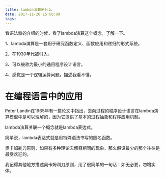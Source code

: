 ```yaml
---
title: lambda演算是什么
date: 2017-11-20 15:08:08
tags:
---
```




看语法糖的介绍的时候，看了lambda演算这个概念，了解一下。

1、lambda演算是一套用于研究函数定义、函数应用和递归的形式系统。

2、在1930年代被引入。

3、可以被称为最小的通用程序设计语言。

4、感觉是一个逻辑运算问题。描述我看不懂。



# 在编程语言中的应用

Peter Landin在1965年有一篇论文中指出，面向过程的程序设计语言在lambda演算模型中是可以理解的，因为它提供了基本的过程抽象和程序应用机制。

lambda演算关联一个概念就是lambda表达式。

简单说，lambda表达式就是用特殊语法书写的匿名函数。



奥卡姆剃刀原则，如果有多种理论去解释相同的现象，那么假设最少的那个往往是最受欢迎的。

我记得其他地方描述奥卡姆剃刀原则，用了很简单的一句话：如无必要，勿增实体。

